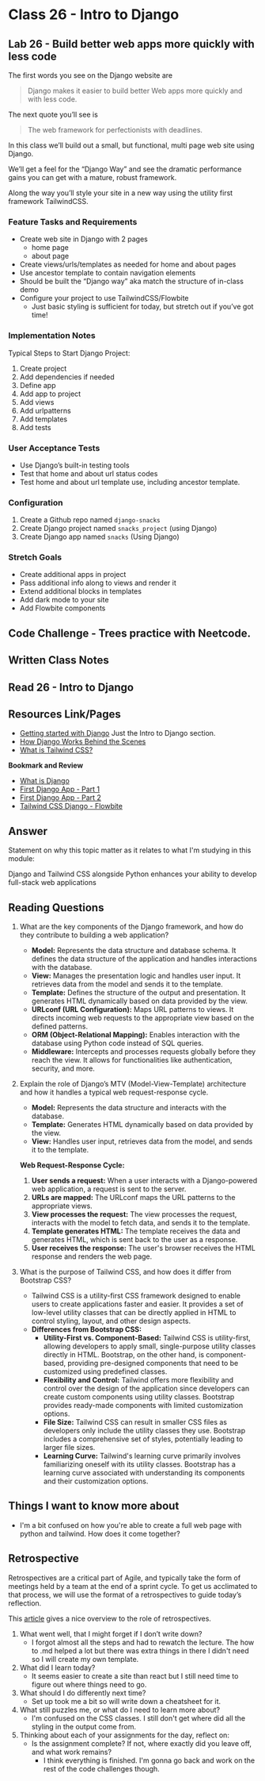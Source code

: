 # Class 26 - Intro to Django

## Lab 26 - Build better web apps more quickly with less code

The first words you see on the Django website are

> Django makes it easier to build better Web apps more quickly and with less code.

The next quote you’ll see is

> The web framework for perfectionists with deadlines.

In this class we’ll build out a small, but functional, multi page web site using Django.

We’ll get a feel for the “Django Way” and see the dramatic performance gains you can get with a mature, robust framework.

Along the way you’ll style your site in a new way using the utility first framework TailwindCSS.

### Feature Tasks and Requirements

- Create web site in Django with 2 pages
  - home page
  - about page
- Create views/urls/templates as needed for home and about pages
- Use ancestor template to contain navigation elements
- Should be built the “Django way” aka match the structure of in-class demo
- Configure your project to use TailwindCSS/Flowbite
  - Just basic styling is sufficient for today, but stretch out if you’ve got time!

### Implementation Notes

Typical Steps to Start Django Project:

1. Create project
2. Add dependencies if needed
3. Define app
4. Add app to project
5. Add views
6. Add urlpatterns
7. Add templates
8. Add tests

### User Acceptance Tests

- Use Django’s built-in testing tools
- Test that home and about url status codes
- Test home and about url template use, including ancestor template.

### Configuration

1. Create a Github repo named `django-snacks`
2. Create Django project named `snacks_project` (using Django)
3. Create Django app named `snacks` (Using Django)

### Stretch Goals

- Create additional apps in project
- Pass additional info along to views and render it
- Extend additional blocks in templates
- Add dark mode to your site
- Add Flowbite components

## Code Challenge - Trees practice with Neetcode.

## Written Class Notes

## Read 26 - Intro to Django

## Resources Link/Pages

- [Getting started with Django](https://www.djangoproject.com/start/) Just the Intro to Django section.
- [How Django Works Behind the Scenes](https://wsvincent.com/how-django-works-behind-the-scenes/)
- [What is Tailwind CSS?](https://blog.hubspot.com/website/what-is-tailwind-css)

**Bookmark and Review**

- [What is Django](https://developer.mozilla.org/en-US/docs/Learn/Server-side/Django/Introduction)
- [First Django App - Part 1](https://docs.djangoproject.com/en/4.1/intro/tutorial01/)
- [First Django App - Part 2](https://docs.djangoproject.com/en/4.1/intro/tutorial02/)
- [Tailwind CSS Django - Flowbite](https://flowbite.com/docs/getting-started/django/)

## Answer

Statement on why this topic matter as it relates to what I'm studying in this module:

Django and Tailwind CSS alongside Python enhances your ability to develop full-stack web applications

## Reading Questions

1. What are the key components of the Django framework, and how do they contribute to building a web application?

   - **Model:** Represents the data structure and database schema. It defines the data structure of the application and handles interactions with the database.
   - **View:** Manages the presentation logic and handles user input. It retrieves data from the model and sends it to the template.
   - **Template:** Defines the structure of the output and presentation. It generates HTML dynamically based on data provided by the view.
   - **URLconf (URL Configuration):** Maps URL patterns to views. It directs incoming web requests to the appropriate view based on the defined patterns.
   - **ORM (Object-Relational Mapping):** Enables interaction with the database using Python code instead of SQL queries.
   - **Middleware:** Intercepts and processes requests globally before they reach the view. It allows for functionalities like authentication, security, and more.

2. Explain the role of Django’s MTV (Model-View-Template) architecture and how it handles a typical web request-response cycle.

   - **Model:** Represents the data structure and interacts with the database.
   - **Template:** Generates HTML dynamically based on data provided by the view.
   - **View:** Handles user input, retrieves data from the model, and sends it to the template.

   **Web Request-Response Cycle:**

   1. **User sends a request:** When a user interacts with a Django-powered web application, a request is sent to the server.
   2. **URLs are mapped:** The URLconf maps the URL patterns to the appropriate views.
   3. **View processes the request:** The view processes the request, interacts with the model to fetch data, and sends it to the template.
   4. **Template generates HTML:** The template receives the data and generates HTML, which is sent back to the user as a response.
   5. **User receives the response:** The user's browser receives the HTML response and renders the web page.

3. What is the purpose of Tailwind CSS, and how does it differ from Bootstrap CSS?

   - Tailwind CSS is a utility-first CSS framework designed to enable users to create applications faster and easier. It provides a set of low-level utility classes that can be directly applied in HTML to control styling, layout, and other design aspects.
   - **Differences from Bootstrap CSS:**
     - **Utility-First vs. Component-Based:** Tailwind CSS is utility-first, allowing developers to apply small, single-purpose utility classes directly in HTML. Bootstrap, on the other hand, is component-based, providing pre-designed components that need to be customized using predefined classes.
     - **Flexibility and Control:** Tailwind offers more flexibility and control over the design of the application since developers can create custom components using utility classes. Bootstrap provides ready-made components with limited customization options.
     - **File Size:** Tailwind CSS can result in smaller CSS files as developers only include the utility classes they use. Bootstrap includes a comprehensive set of styles, potentially leading to larger file sizes.
     - **Learning Curve:** Tailwind's learning curve primarily involves familiarizing oneself with its utility classes. Bootstrap has a learning curve associated with understanding its components and their customization options.

## Things I want to know more about

- I'm a bit confused on how you're able to create a full web page with python and tailwind. How does it come together?

## Retrospective

Retrospectives are a critical part of Agile, and typically take the form of meetings held by a team at the end of a sprint cycle. To get us acclimated to that process, we will use the format of a retrospectives to guide today’s reflection.

This [article](https://www.benlinders.com/2013/which-questions-do-you-ask-in-retrospectives/) gives a nice overview to the role of retrospectives.

1. What went well, that I might forget if I don’t write down?
   - I forgot almost all the steps and had to rewatch the lecture. The how to .md helped a lot but there was extra things in there I didn't need so I will create my own template.
2. What did I learn today?
   - It seems easier to create a site than react but I still need time to figure out where things need to go.
3. What should I do differently next time?
   - Set up took me a bit so will write down a cheatsheet for it.
4. What still puzzles me, or what do I need to learn more about?
   - I'm confused on the CSS classes. I still don't get where did all the styling in the output come from.
5. Thinking about each of your assignments for the day, reflect on:
   - Is the assignment complete? If not, where exactly did you leave off, and what work remains?
     - I think everything is finished. I'm gonna go back and work on the rest of the code challenges though.
